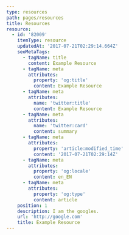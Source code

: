```yaml
---
type: resources
path: pages/resources
title: Resources
resource:
  - id: '82009'
    itemType: resource
    updatedAt: '2017-07-21T02:29:14.664Z'
    seoMetaTags:
      - tagName: title
        content: Example Resource
      - tagName: meta
        attributes:
          property: 'og:title'
          content: Example Resource
      - tagName: meta
        attributes:
          name: 'twitter:title'
          content: Example Resource
      - tagName: meta
        attributes:
          name: 'twitter:card'
          content: summary
      - tagName: meta
        attributes:
          property: 'article:modified_time'
          content: '2017-07-21T02:29:14Z'
      - tagName: meta
        attributes:
          property: 'og:locale'
          content: en_EN
      - tagName: meta
        attributes:
          property: 'og:type'
          content: article
    position: 1
    description: I am the googles.
    url: 'http://google.com'
    title: Example Resource
---
```


